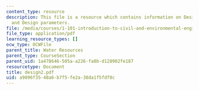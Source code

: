 ```yaml
---
content_type: resource
description: This file is a resource which contains information on Design strategies
  and Design parameters.
file: /media/courses/1-101-introduction-to-civil-and-environmental-engineering-design-i-fall-2006/a9896f3548a6b7f5fe2a38da1f5fdf8c_design2.pdf
file_type: application/pdf
learning_resource_types: []
ocw_type: OCWFile
parent_title: Water Resources
parent_type: CourseSection
parent_uid: 1a478646-505a-a226-fa0b-d128902fe187
resourcetype: Document
title: design2.pdf
uid: a9896f35-48a6-b7f5-fe2a-38da1f5fdf8c
---
```

